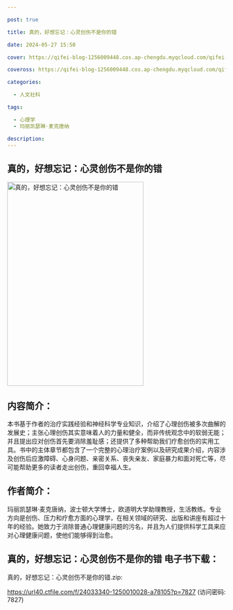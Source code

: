 ```yaml
---

post: true

title: 真的，好想忘记：心灵创伤不是你的错

date: 2024-05-27 15:50

cover: https://qifei-blog-1256009448.cos.ap-chengdu.myqcloud.com/qifei-blog/6600ede39f345e8d03c4146e.jpg

coveross: https://qifei-blog-1256009448.cos.ap-chengdu.myqcloud.com/qifei-blog/6600ede39f345e8d03c4146e.jpg

categories:

  - 人文社科

tags:

  - 心理学
  - 玛丽凯瑟琳·麦克唐纳

description:
---
```


## 真的，好想忘记：心灵创伤不是你的错
<img alt="真的，好想忘记：心灵创伤不是你的错 " class="aligncenter loading" data-was-processed="true" decoding="async" fetchpriority="high" height="471" src="https://qifei-blog-1256009448.cos.ap-chengdu.myqcloud.com/qifei-blog/6600ede39f345e8d03c4146e.jpg" style="cursor: zoom-in;" width="314"/>

## 内容简介：

本书基于作者的治疗实践经验和神经科学专业知识，介绍了心理创伤被多次曲解的发展史；主张心理创伤其实意味着人的力量和健全，而非传统观念中的软弱无能；并且提出应对创伤首先要消除羞耻感；还提供了多种帮助我们疗愈创伤的实用工具。书中的主体章节都包含了一个完整的心理治疗案例以及研究成果介绍，内容涉及创伤后应激障碍、心身问题、亲密关系、丧失亲友、家庭暴力和面对死亡等，尽可能帮助更多的读者走出创伤，重回幸福人生。

## 作者简介：

玛丽凯瑟琳·麦克唐纳，波士顿大学博士，欧道明大学助理教授，生活教练。专业方向是创伤、压力和疗愈方面的心理学，在相关领域的研究、出版和讲座有超过十年的经验。她致力于消除普通心理健康问题的污名，并且为人们提供科学工具来应对心理健康问题，使他们能够得到治愈。

## 真的，好想忘记：心灵创伤不是你的错 电子书下载：



真的，好想忘记：心灵创伤不是你的错.zip: 

https://url40.ctfile.com/f/24033340-1250010028-a78105?p=7827 (访问密码: 7827)
